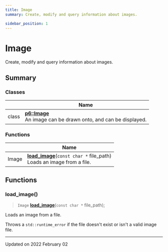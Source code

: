 ```yaml
---
title: Image
summary: Create, modify and query information about images. 

sidebar_position: 1
---
```


# Image

Create, modify and query information about images. 

## Summary

### Classes

|                | Name           |
| -------------- | -------------- |
| class | **[p6::Image](/reference/Types/image)** <br/>An image can be drawn onto, and can be displayed.  |

### Functions

|                | Name           |
| -------------- | -------------- |
| Image | **[load_image](/reference/image#load_image)**(`const char *` file_path)<br/>Loads an image from a file.  |


## Functions

### load_image()

> `Image` **[load_image](/reference/image#load_image)**(`const char *` file_path);


Loads an image from a file. 

Throws a `std::runtime_error` if the file doesn't exist or isn't a valid image file. 






-------------------------------

Updated on 2022 February 02